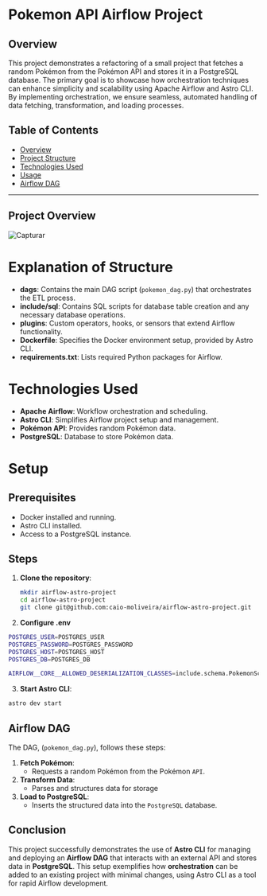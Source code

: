 # Pokemon API Airflow Project
## Overview
This project demonstrates a refactoring of a small project that fetches a random Pokémon from the Pokémon API and stores it in a PostgreSQL database. The primary goal is to showcase how orchestration techniques can enhance simplicity and scalability using Apache Airflow and Astro CLI. By implementing orchestration, we ensure seamless, automated handling of data fetching, transformation, and loading processes.

## Table of Contents

- [Overview](#project-overview)
- [Project Structure](#technologies-and-libraries-used)
- [Technologies Used](#architecture)
- [Usage](#setup-instructions)
- [Airflow DAG](#data-flow)

---

## Project Overview
![Capturar](https://github.com/user-attachments/assets/1400c72b-1370-4b34-95d1-4dc2da5220fe)



# Explanation of Structure

- **dags**: Contains the main DAG script (`pokemon_dag.py`) that orchestrates the ETL process.
- **include/sql**: Contains SQL scripts for database table creation and any necessary database operations.
- **plugins**: Custom operators, hooks, or sensors that extend Airflow functionality.
- **Dockerfile**: Specifies the Docker environment setup, provided by Astro CLI.
- **requirements.txt**: Lists required Python packages for Airflow.

# Technologies Used

- **Apache Airflow**: Workflow orchestration and scheduling.
- **Astro CLI**: Simplifies Airflow project setup and management.
- **Pokémon API**: Provides random Pokémon data.
- **PostgreSQL**: Database to store Pokémon data.

# Setup

## Prerequisites

- Docker installed and running.
- Astro CLI installed.
- Access to a PostgreSQL instance.

## Steps
  

1. **Clone the repository**:
   ```bash
   mkdir airflow-astro-project
   cd airflow-astro-project
   git clone git@github.com:caio-moliveira/airflow-astro-project.git
   
   ```



2. **Configure .env**
  
  ```bash
POSTGRES_USER=POSTGRES_USER
POSTGRES_PASSWORD=POSTGRES_PASSWORD
POSTGRES_HOST=POSTGRES_HOST
POSTGRES_DB=POSTGRES_DB

  AIRFLOW__CORE__ALLOWED_DESERIALIZATION_CLASSES=include.schema.PokemonSchema
  ```

3. **Start Astro CLI**: 
  ```bash
  astro dev start
  ```


 ## Airflow DAG

 The DAG, (`pokemon_dag.py`), follows these steps:

1. **Fetch Pokémon**: 
   - Requests a random Pokémon from the Pokémon `API`.
2. **Transform Data**:
   - Parses and structures data for storage
3. **Load to PostgreSQL**:
   - Inserts the structured data into the `PostgreSQL` database.


## Conclusion

This project successfully demonstrates the use of **Astro CLI** for managing and deploying an **Airflow DAG** that interacts with an external API and stores data in **PostgreSQL**. This setup exemplifies how **orchestration** can be added to an existing project with minimal changes, using Astro CLI as a tool for rapid Airflow development.


